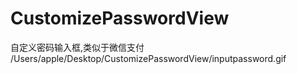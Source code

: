 # CustomizePasswordView
自定义密码输入框,类似于微信支付
/Users/apple/Desktop/CustomizePasswordView/inputpassword.gif